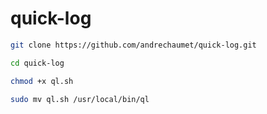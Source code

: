 # quick-log
```bash
git clone https://github.com/andrechaumet/quick-log.git
```

```bash
cd quick-log
```

```bash
chmod +x ql.sh
```

```bash
sudo mv ql.sh /usr/local/bin/ql
```
